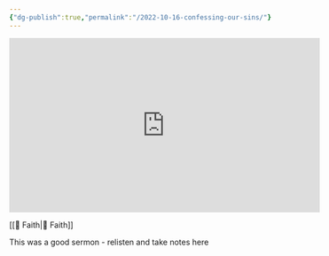 ```yaml
---
{"dg-publish":true,"permalink":"/2022-10-16-confessing-our-sins/"}
---
```



<iframe width="560" height="315" src="https://www.youtube.com/embed/vQvhynwhYws" title="YouTube video player" frameborder="0" allow="accelerometer; autoplay; clipboard-write; encrypted-media; gyroscope; picture-in-picture" allowfullscreen></iframe>

[[📘 Faith\|📘 Faith]]

This was a good sermon - relisten and take notes here